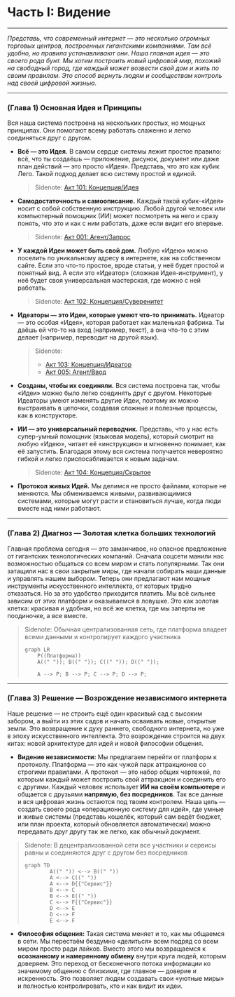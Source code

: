 # Часть I: Видение

---

_Представь, что современный интернет — это несколько огромных торговых центров, построенных гигантскими компаниями. Там всё удобно, но правила устанавливают они. Наша главная идея — это своего рода бунт. Мы хотим построить новый цифровой мир, похожий на свободный город, где каждый может возвести свой дом и жить по своим правилам. Это способ вернуть людям и сообществам контроль над своей цифровой жизнью._

---

### (Глава 1) Основная Идея и Принципы

Вся наша система построена на нескольких простых, но мощных принципах. Они помогают всему работать слаженно и легко соединяться друг с другом.

- **Всё — это Идея.** В самом сердце системы лежит простое правило: всё, что ты создаёшь — приложение, рисунок, документ или даже план действий — это просто «Идея». Представь, что это как кубик Лего. Такой подход делает всю систему простой и единой.

  > Sidenote: [Акт 101: Концепция/Идея](../rfc/101_concept_idea.md)

- **Самодостаточность и самоописание.** Каждый такой кубик-«Идея» носит с собой собственную инструкцию. Любой другой человек или компьютерный помощник (ИИ) может посмотреть на него и сразу понять, что это и как с ним работать, даже если видит его впервые.

  > Sidenote: [Акт 001: Агент/Запрос](../rfc/001_agent_request.md)

- **У каждой Идеи может быть свой дом.** Любую «Идею» можно поселить по уникальному адресу в интернете, как на собственном сайте. Если это что-то простое, вроде статьи, у неё будет простой и понятный вид. А если это «Идеатор» (сложная Идея-инструмент), у неё будет своя универсальная мастерская, где можно с ней работать.

  > Sidenote: [Акт 102: Концепция/Суверенитет](../rfc/102_concept_sovereignty.md)

- **Идеаторы — это Идеи, которые умеют что-то принимать.** Идеатор — это особая «Идея», которая работает как маленькая фабрика. Ты даёшь ей что-то на вход (например, текст), а она что-то с этим делает (например, переводит на другой язык).

  > Sidenote:
  >
  > - [Акт 103: Концепция/Идеатор](../rfc/103_concept_ideator.md)
  > - [Акт 005: Агент/Ввод](../rfc/005_agent_input.md)

- **Созданы, чтобы их соединяли.** Вся система построена так, чтобы «Идеи» можно было легко соединять друг с другом. Некоторые Идеаторы умеют изменять другие Идеи, поэтому их можно выстраивать в цепочки, создавая сложные и полезные процессы, как в конструкторе.

- **ИИ — это универсальный переводчик.** Представь, что у нас есть супер-умный помощник (языковая модель), который смотрит на любую «Идею», читает её «инструкцию» и мгновенно понимает, как её запустить. Благодаря этому вся система получается невероятно гибкой и легко приспосабливается к новым задачам.

  > Sidenote: [Акт 104: Концепция/Скрытое](../rfc/104_concept_latent_.md)

- **Протокол живых Идей.** Мы делимся не просто файлами, которые не меняются. Мы обмениваемся живыми, развивающимися системами, которые могут расти и становиться лучше, когда люди вместе над ними работают.

---

### (Глава 2) Диагноз — Золотая клетка больших технологий

Главная проблема сегодня — это заманчивое, но опасное предложение от гигантских технологических компаний. Сначала соцсети манили нас возможностью общаться со всем миром и стать популярными. Так они затащили нас в свои закрытые миры, где начали собирать наши данные и управлять нашим выбором. Теперь они предлагают нам мощные инструменты искусственного интеллекта, от которых трудно отказаться. Но за это удобство приходится платить. Мы всё сильнее зависим от этих платформ и оказываемся в ловушке. Это как золотая клетка: красивая и удобная, но всё же клетка, где мы заперты не поодиночке, а все вместе.

> Sidenote: Обычная централизованная сеть, где платформа владеет всеми данными и контролирует каждого участника
>
> ```mermaid
> graph LR
>     P((Платформа))
>     A((" ")); B((" ")); C((" ")); D((" "));
>
>     A --> P; B --> P; C --> P; D --> P;
> ```

---

### (Глава 3) Решение — Возрождение независимого интернета

Наше решение — не строить ещё один красивый сад с высоким забором, а выйти из этих садов и начать осваивать новые, открытые земли. Это возвращение к духу раннего, свободного интернета, но уже в эпоху искусственного интеллекта. Это возрождение строится на двух китах: новой архитектуре для идей и новой философии общения.

- **Видение независимости:** Мы предлагаем перейти от платформ к протоколу. Платформа — это как чужой парк аттракционов со строгими правилами. А протокол — это набор общих чертежей, по которым каждый может построить свой аттракцион и соединить его с другими. Каждый человек использует **ИИ на своём компьютере** и общается с друзьями **напрямую, без посредников**. Так все данные и вся цифровая жизнь остаются под твоим контролем. Наша цель — создать своего рода «операционную систему для идей», где умные и живые системы (представь кошелёк, который сам ведёт бюджет, или план проекта, который обновляется автоматически) можно передавать друг другу так же легко, как обычный документ.

> Sidenote: В децентрализованной сети все участники и сервисы равны и соединяются друг с другом без посредников
>
> ```mermaid
> graph TD
>         A((" ")) <--> B((" "))
>         A <--> C((" "))
>         A <--> D{{"Сервис"}}
>         B <--> C
>         B <--> E((" "))
>         C <--> F{{"Сервис"}}
>         D <--> E
>         D <--> F
>         E <--> F
> ```

- **Философия общения:** Такая система меняет и то, как мы общаемся в сети. Мы перестаём бездумно «делиться» всем подряд со всем миром просто ради лайков. Вместо этого мы возвращаемся к **осознанному и намеренному обмену** внутри круга людей, которым доверяем. Это переход от бесконечного потока информации ко значимому общению с близкими, где главное — доверие и искренность. Это позволяет людям создавать свои «уютные миры» и полностью контролировать, кто и как видит их идеи.